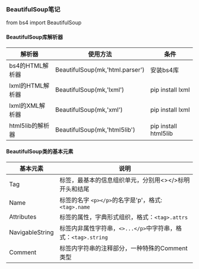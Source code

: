 ### BeautifulSoup笔记

from bs4 import BeautifulSoup

#### BeautifulSoup库解析器
|解析器|使用方法|条件|
|--|--|--|
|bs4的HTML解析器|BeautifulSoup(mk,'html.parser')|安装bs4库|
|lxml的HTML解析器|BeautifulSoup(mk,'lxml')|pip install lxml|
|lxml的XML解析器|BeautifulSoup(mk,'xml')|pip install lxml|
|html5lib的解析器|BeautifulSoup(mk,'html5lib')|pip install html5lib|

####  BeautifulSoup类的基本元素
|基本元素|说明|
|--|--|
|Tag|标签，最基本的信息组织单元，分别用<></>标明开头和结尾|
|Name|标签的名字 `<p></p>`的名字是'p'，格式:`<tag>.name`|
|Attributes|标签的属性，字典形式组织，格式：`<tag>.attrs`|
|NavigableString|标签内非属性字符串，`<>...</p>`中字符串，格式：`<tag>.string`|
|Comment|标签内字符串的注释部分，一种特殊的Comment类型|